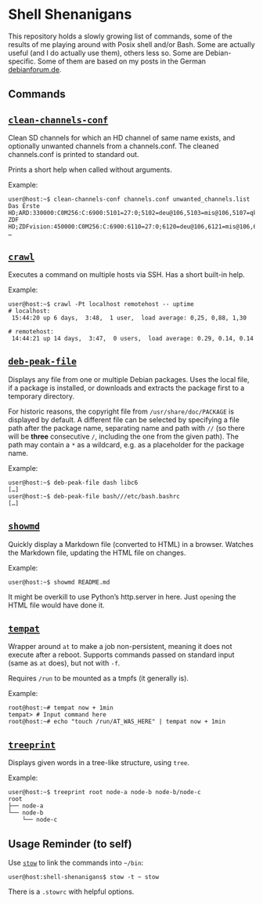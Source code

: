 # Shell Shenanigans
This repository holds a slowly growing list of commands, some of the results of
me playing around with Posix shell and/or Bash. Some are actually useful (and I
do actually use them), others less so. Some are Debian-specific. Some of them
are based on my posts in the German [debianforum.de](https://debianforum.de/).

## Commands

## [`clean-channels-conf`](/clean-channels-conf)
Clean SD channels for which an HD channel of same name exists, and optionally
unwanted channels from a channels.conf. The cleaned channels.conf is printed to
standard out.

Prints a short help when called without arguments.

Example:
```console
user@host:~$ clean-channels-conf channels.conf unwanted_channels.list
Das Erste HD;ARD:330000:C0M256:C:6900:5101=27:0;5102=deu@106,5103=mis@106,5107=qks@106:5104:0:10301:1:1051:0
ZDF HD;ZDFvision:450000:C0M256:C:6900:6110=27:0;6120=deu@106,6121=mis@106,6123=mul@106:6130:0:11110:1:1079:0
…
```

## [`crawl`](/crawl)
Executes a command on multiple hosts via SSH. Has a short built-in help.

Example:
```console
user@host:~$ crawl -Pt localhost remotehost -- uptime
# localhost:
 15:44:20 up 6 days,  3:48,  1 user,  load average: 0,25, 0,88, 1,30

# remotehost:
 14:44:21 up 14 days,  3:47,  0 users,  load average: 0.29, 0.14, 0.14
```

## [`deb-peak-file`](/deb-peak-file)
Displays any file from one or multiple Debian packages. Uses the local file, if
a package is installed, or downloads and extracts the package first to a
temporary directory.

For historic reasons, the copyright file from `/usr/share/doc/PACKAGE` is
displayed by default. A different file can be selected by specifying a file
path after the package name, separating name and path with `//` (so there will
be **three** consecutive `/`, including the one from the given path). The path
may contain a `*` as a wildcard, e.g. as a placeholder for the package name.

Example:
```console
user@host:~$ deb-peak-file dash libc6
[…]
user@host:~$ deb-peak-file bash///etc/bash.bashrc
[…]
```

## [`showmd`](/showmd)
Quickly display a Markdown file (converted to HTML) in a browser. Watches the
Markdown file, updating the HTML file on changes.

Example:
```console
user@host:~$ showmd README.md
```

It might be overkill to use Python’s http.server in here. Just `open`ing the
HTML file would have done it.

## [`tempat`](/tempat)
Wrapper around `at` to make a job non-persistent, meaning it does not execute
after a reboot. Supports commands passed on standard input (same as `at` does),
but not with `-f`.

Requires `/run` to be mounted as a tmpfs (it generally is).

Example:
```console
root@host:~# tempat now + 1min
tempat> # Input command here
root@host:~# echo "touch /run/AT_WAS_HERE" | tempat now + 1min
```

## [`treeprint`](/treeprint)
Displays given words in a tree-like structure, using `tree`.

Example:
```console
user@host:~$ treeprint root node-a node-b node-b/node-c
root
├── node-a
└── node-b
    └── node-c
```

## Usage Reminder (to self)
Use [`stow`](https://www.gnu.org/software/stow/) to link the commands into `~/bin`:
```console
user@host:shell-shenanigans$ stow -t ~ stow
```
There is a `.stowrc` with helpful options.
